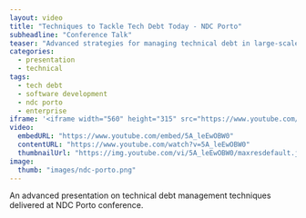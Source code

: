 ```yaml
---
layout: video
title: "Techniques to Tackle Tech Debt Today - NDC Porto"
subheadline: "Conference Talk"
teaser: "Advanced strategies for managing technical debt in large-scale software projects."
categories:
  - presentation
  - technical
tags:
  - tech debt
  - software development
  - ndc porto
  - enterprise
iframe: '<iframe width="560" height="315" src="https://www.youtube.com/embed/5A_leEwOBW0" frameborder="0" allow="accelerometer; autoplay; clipboard-write; encrypted-media; gyroscope; picture-in-picture" allowfullscreen></iframe>'
video:
  embedURL: "https://www.youtube.com/embed/5A_leEwOBW0"
  contentURL: "https://www.youtube.com/watch?v=5A_leEwOBW0"
  thumbnailUrl: "https://img.youtube.com/vi/5A_leEwOBW0/maxresdefault.jpg"
image:
  thumb: "images/ndc-porto.png"
---
```


An advanced presentation on technical debt management techniques delivered at NDC Porto conference.
